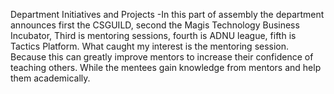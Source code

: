 Department Initiatives and Projects -In this part of assembly the department announces first the CSGUILD, second the Magis Technology Business Incubator, Third is mentoring sessions, fourth is ADNU league, fifth is Tactics Platform. What caught my interest is the mentoring session. Because this can greatly improve mentors to increase their confidence of teaching others. While the mentees gain knowledge from mentors and help them academically.
